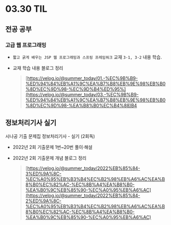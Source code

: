 <h1> 03.30 TIL </h1>

## 전공 공부
###  고급 웹 프로그래밍 
  - `짧고 굵게 배우는 JSP 웹 프로그래밍과 스프링 프레임워크` 교재 `3-1, 3-2` 내용 학습.

  - 교재 학습 내용 블로그 정리
     > [https://velog.io/@summer_today/01.-%EC%9B%B9-%ED%94%84%EB%A1%9C%EA%B7%B8%EB%9E%98%EB%B0%8D%EC%9D%98-%EC%9D%B4%ED%95%](https://velog.io/@summer_today/03.-%EC%9B%B9-%ED%94%84%EB%A1%9C%EA%B7%B8%EB%9E%98%EB%B0%8D%EC%9D%98-%EA%B8%B0%EC%B4%88)B4


## 정보처리기사 실기

시나공 기출 문제집 정보처리기사 - 실기 (2회독)
  - 2022년 2회 기출문제 1번~20번 풀이·해설

  - 2022년 2회 기출문제 개념 블로그 정리
    > [https://velog.io/@summer_today/2022%EB%85%84-3%ED%9A%8C-%EC%A0%95%EB%B3%B4%EC%B2%98%EB%A6%AC%EA%B8%B0%EC%82%AC-%EC%8B%A4%EA%B8%B0-%EA%B0%9C%EB%85%90-%EC%A0%95%EB%A6%AC](https://velog.io/@summer_today/2022%EB%85%84-2%ED%9A%8C-%EC%A0%95%EB%B3%B4%EC%B2%98%EB%A6%AC%EA%B8%B0%EC%82%AC-%EC%8B%A4%EA%B8%B0-%EA%B0%9C%EB%85%90-%EC%A0%95%EB%A6%AC)